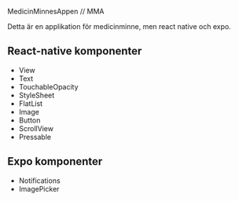MedicinMinnesAppen // MMA

Detta är en applikation för medicinminne, men react native och expo.

## React-native komponenter 
- View
- Text
- TouchableOpacity
- StyleSheet
- FlatList
- Image
- Button
- ScrollView
- Pressable

## Expo komponenter
- Notifications
- ImagePicker

